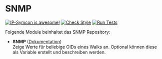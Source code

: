# SNMP
[![IP-Symcon is awesome!](https://img.shields.io/badge/IP--Symcon-6.2-blue.svg)](https://www.symcon.de)
[![Check Style](https://github.com/symcon/Aktivliste/workflows/Check%20Style/badge.svg)](https://github.com/symcon/SNMP/actions)
[![Run Tests](https://github.com/symcon/Aktivliste/workflows/Run%20Tests/badge.svg)](https://github.com/symcon/SNMP/actions)


Folgende Module beinhaltet das SNMP Repository:

- __SNMP__ ([Dokumentation](SNMP))  
	Zeige Werte für beliebige OIDs eines Walks an. Optional können diese als Variable erstellt und beschreiben werden.